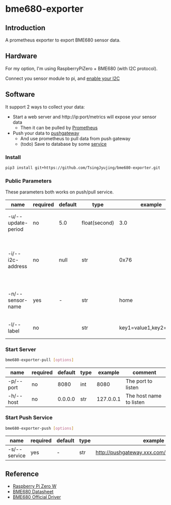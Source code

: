 # bme680-exporter

## Introduction

A prometheus exporter to export BME680 sensor data.

## Hardware

For my option, I'm using RaspberryPiZero + BME680 (with I2C protocol).

Connect you sensor module to pi, and [enable your I2C](https://www.raspberrypi.org/forums/viewtopic.php?t=168787)

## Software

It support 2 ways to collect your data:

- Start a web server and http://ip:port/metrics will expose your sensor data
    - Then it can be pulled by [Prometheus](https://prometheus.io/)
- Push your data to [pushgateway](https://github.com/prometheus/pushgateway)
    - And use prometheus to pull data from push gateway
    - (todo) Save to database by some [service](https://github.com/quickstats/quickstats-django)

### Install

```bash
pip3 install git+https://github.com/TsingJyujing/bme680-exporter.git
```

### Public Parameters

These parameters both works on push/pull service.

|name|required|default|type|example|comment|
|-|-|-|-|-|-|
|-u/--update-period|no|5.0|float(second)|3.0|The time gap to update/push the data|
|-i/--i2c-address|no|null|str|0x76|The I2C address of your BME680 chip, default will auto select|
|-n/--sensor-name|yes|-|str|home|The name of sensor, it will effect metrics name|
|-l/--label|no||str|key1=value1,key2=value2|Metric labels key-value pairs|


### Start Server

```bash
bme680-exporter-pull [options]
```

|name|required|default|type|example|comment|
|-|-|-|-|-|-|
|-p/--port|no|8080|int|8080|The port to listen|
|-h/--host|no|0.0.0.0|str|127.0.0.1|The host name to listen|

### Start Push Service

```bash
bme680-exporter-push [options]
```

|name|required|default|type|example|comment|
|-|-|-|-|-|-|
|-s/--service|yes|-|str|http://pushgateway.xxx.com/metrics/job/my_job|The URL to push|

## Reference

- [Raspberry Pi Zero W](https://www.raspberrypi.org/products/raspberry-pi-zero-w/)
- [BME680 Datasheet](https://raw.githubusercontent.com/SeeedDocument/Grove-Temperature-Humidity-Pressure-Gas-Sensor_BME680/master/res/BME680.pdf)
- [BME680 Official Driver](https://github.com/BoschSensortec/BME680_driver)
